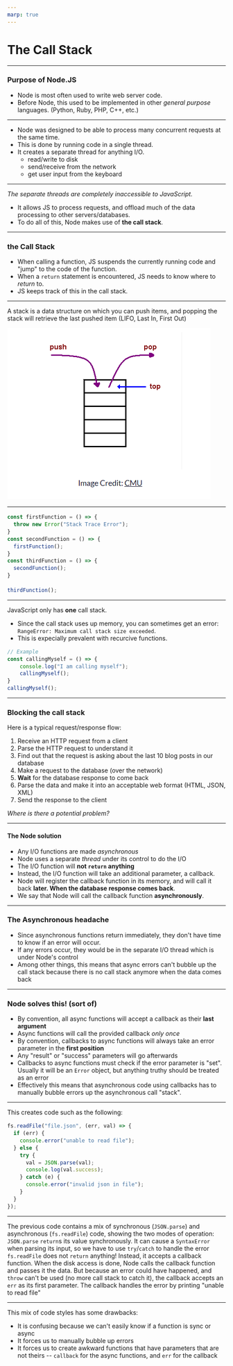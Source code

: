 ```yaml
---
marp: true
---
```


# The Call Stack

---

### Purpose of Node.JS

- Node is most often used to write web server code.
- Before Node, this used to be implemented in other _general purpose_ languages. (Python, Ruby, PHP, C++, etc.)

---

- Node was designed to be able to process many concurrent requests at the same time.
- This is done by running code in a single thread.
- It creates a separate thread for anything I/O.
  - read/write to disk
  - send/receive from the network
  - get user input from the keyboard

---

_The separate threads are completely inaccessible to JavaScript._

- It allows JS to process requests, and offload much of the data processing to other servers/databases.
- To do all of this, Node makes use of **the call stack**.

---

### the Call Stack

- When calling a function, JS suspends the currently running code and "jump" to the code of the function.
- When a `return` statement is encountered, JS needs to know where to _return_ to.
- JS keeps track of this in the call stack.

---

A stack is a data structure on which you can push items, and popping the stack will retrieve the last pushed item (LIFO, Last In, First Out)

![](./assets/a_stack.png)

---

```js
const firstFunction = () => {
  throw new Error("Stack Trace Error");
}
const secondFunction = () => {
  firstFunction();
}
const thirdFunction = () => {
  secondFunction();
}

thirdFunction();
```

---

JavaScript only has **one** call stack.

- Since the call stack uses up memory, you can sometimes get an error: `RangeError: Maximum call stack size exceeded`.
- This is expecially prevalent with recurcive functions.

```js
// Example
const callingMyself = () => {
    console.log("I am calling myself");
    callingMyself();
}
callingMyself();
```

---

### Blocking the call stack

Here is a typical request/response flow:

1. Receive an HTTP request from a client
2. Parse the HTTP request to understand it
3. Find out that the request is asking about the last 10 blog posts in our database
4. Make a request to the database (over the network)
5. **Wait** for the database response to come back
6. Parse the data and make it into an acceptable web format (HTML, JSON, XML)
7. Send the response to the client

_Where is there a potential problem?_

---

#### The Node solution

- Any I/O functions are made _asynchronous_
- Node uses a separate _thread_ under its control to do the I/O
- The I/O function will **not `return` anything**
- Instead, the I/O function will take an additional parameter, a callback.
- Node will register the callback function in its memory, and will call it back **later. When the database response comes back**.
- We say that Node will call the callback function **asynchronously**.

---

### The Asynchronous headache

- Since asynchronous functions return immediately, they don't have time to know if an error will occur.
- If any errors occur, they would be in the separate I/O thread which is under Node's control
- Among other things, this means that async errors can't bubble up the call stack because there is no call stack anymore when the data comes back

---

### Node solves this! (sort of)

- By convention, all async functions will accept a callback as their **last argument**
- Async functions will call the provided callback _only once_
- By convention, callbacks to async functions will always take an error parameter in the **first position**
- Any "result" or "success" parameters will go afterwards
- Callbacks to async functions must check if the error parameter is "set". Usually it will be an `Error` object, but anything truthy should be treated as an error
- Effectively this means that asynchronous code using callbacks has to manually bubble errors up the asynchronous call "stack".

---

This creates code such as the following:

```js
fs.readFile("file.json", (err, val) => {
  if (err) {
    console.error("unable to read file");
  } else {
    try {
      val = JSON.parse(val);
      console.log(val.success);
    } catch (e) {
      console.error("invalid json in file");
    }
  }
});
```

---

The previous code contains a mix of synchronous (`JSON.parse`) and asynchronous (`fs.readFile`) code, showing the two modes of operation:
`JSON.parse` `return`s its value synchronously. It can cause a `SyntaxError` when parsing its input, so we have to use `try`/`catch` to handle the error
`fs.readFile` does not `return` anything! Instead, it accepts a callback function. When the disk access is done, Node calls the callback function and passes it the data. But because an error could have happened, and `throw` can't be used (no more call stack to catch it), the callback accepts an `err` as its first parameter. The callback handles the error by printing "unable to read file"

---

This mix of code styles has some drawbacks:

- It is confusing because we can't easily know if a function is sync or async
- It forces us to manually bubble up errors
- It forces us to create awkward functions that have parameters that are not theirs -- `callback` for the async functions, and `err` for the callback
